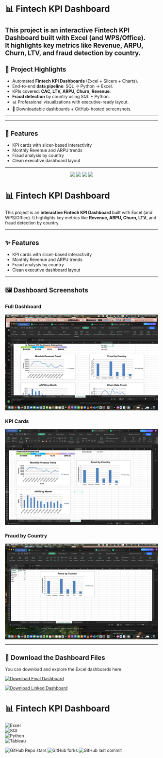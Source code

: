 # 📊 Fintech KPI Dashboard

This project is an **interactive Fintech KPI Dashboard** built with Excel (and WPS/Office).  
It highlights key metrics like **Revenue, ARPU, Churn, LTV**, and fraud detection by country.
---

## 🌟 Project Highlights

- Automated **Fintech KPI Dashboards** (Excel + Slicers + Charts).
- End-to-end **data pipeline**: SQL → Python → Excel.
- KPIs covered: **CAC, LTV, ARPU, Churn, Revenue**.
- **Fraud detection** by country using SQL + Python.
- 📊 Professional visualizations with executive-ready layout.
- 🔗 Downloadable dashboards + GitHub-hosted screenshots.

---

---

## 🚀 Features
- KPI cards with slicer-based interactivity
- Monthly Revenue and ARPU trends
- Fraud analysis by country
- Clean executive dashboard layout

---

<p align="center">
  <img src="https://img.shields.io/badge/Excel-217346?style=for-the-badge&logo=microsoft-excel&logoColor=white" />
  <img src="https://img.shields.io/badge/SQL-336791?style=for-the-badge&logo=postgresql&logoColor=white" />
  <img src="https://img.shields.io/badge/Python-3776AB?style=for-the-badge&logo=python&logoColor=white" />
  <img src="https://img.shields.io/badge/Tableau-E97627?style=for-the-badge&logo=tableau&logoColor=white" />
</p>

# 📊 Fintech KPI Dashboard

This project is an **interactive Fintech KPI Dashboard** built with Excel (and WPS/Office).
It highlights key metrics like **Revenue, ARPU, Churn, LTV**, and fraud detection by country.

---

## ✨ Features
- KPI cards with slicer-based interactivity  
- Monthly Revenue and ARPU trends  
- Fraud analysis by country  
- Clean executive dashboard layout  

---

## 🖼️ Dashboard Screenshots

### Full Dashboard
![Dashboard Full](loyalty-insights-dashboard/screenshots/dashboard_full.png)

### KPI Cards
![KPI Cards](loyalty-insights-dashboard/screenshots/kpi_cards.png)

### Fraud by Country
![Fraud by Country](loyalty-insights-dashboard/screenshots/fraud_by_country.png)

---

## 📂 Download the Dashboard Files

You can download and explore the Excel dashboards here:

[![Download Final Dashboard](https://img.shields.io/badge/📊_Download-Final_Dashboard-blue?style=for-the-badge)](loyalty-insights-dashboard/dashboards/fintech_reporting_dashboard_FINAL.xlsx?raw=1)

[![Download Linked Dashboard](https://img.shields.io/badge/📊_Download-Linked_Slicers_Version-green?style=for-the-badge)](loyalty-insights-dashboard/dashboards/fintech_reporting_dashboard_FINAL_LINKED.xlsx?raw=1)
# 📊 Fintech KPI Dashboard  

![Excel](https://img.shields.io/badge/Excel-Dashboards-217346?logo=microsoft-excel&logoColor=white)  
![SQL](https://img.shields.io/badge/SQL-Queries-336791?logo=postgresql&logoColor=white)  
![Python](https://img.shields.io/badge/Python-Automation-3776AB?logo=python&logoColor=white)  
![Tableau](https://img.shields.io/badge/Tableau-Visualization-E97627?logo=tableau&logoColor=white)  

![GitHub Repo stars](https://img.shields.io/github/stars/FATIMA-FARMAN/automated-fintech-kpis?style=social)
![GitHub forks](https://img.shields.io/github/forks/FATIMA-FARMAN/automated-fintech-kpis?style=social)
![GitHub last commit](https://img.shields.io/github/last-commit/FATIMA-FARMAN/automated-fintech-kpis?style=flat&color=blue)




